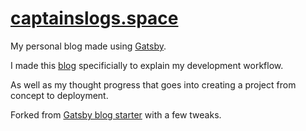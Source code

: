 # [captainslogs.space](#)

My personal blog made using [Gatsby](https://www.gatsbyjs.org/).

I made this [blog](#) specificially to explain my development workflow. 

As well as my thought progress that goes into creating a project from concept to deployment.

Forked from [Gatsby blog starter](https://github.com/gatsbyjs/gatsby-starter-blog) with a few tweaks.